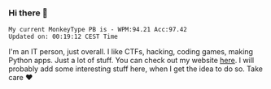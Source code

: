 ### Hi there 👋
<!-- PB START -->
```
My current MonkeyType PB is - WPM:94.21 Acc:97.42
Updated on: 00:19:12 CEST Time
```
<!-- PB END -->
I'm an IT person, just overall. I like CTFs, hacking, coding games, making Python apps. Just a lot of stuff.
You can check out my website [here](https://skill3472.github.io/).
I will probably add some interesting stuff here, when I get the idea to do so. Take care ❤️
